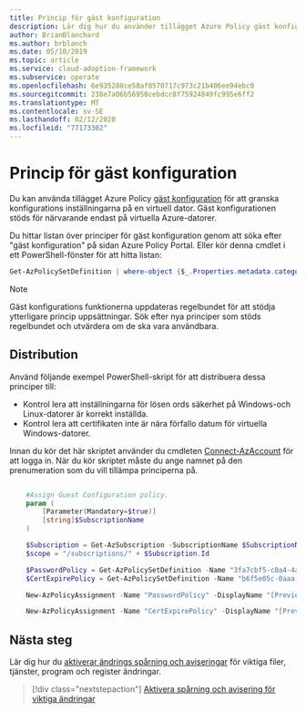 ```yaml
---
title: Princip för gäst konfiguration
description: Lär dig hur du använder tillägget Azure Policy gäst konfiguration för att granska konfigurations inställningarna på en virtuell Azure-dator (VM).
author: BrianBlanchard
ms.author: brblanch
ms.date: 05/10/2019
ms.topic: article
ms.service: cloud-adoption-framework
ms.subservice: operate
ms.openlocfilehash: 6e935288ce58af0570717c973c21b406ee94ebc0
ms.sourcegitcommit: 238e7a06b56950cebdcc8f75924849fc995e6ff2
ms.translationtype: MT
ms.contentlocale: sv-SE
ms.lasthandoff: 02/12/2020
ms.locfileid: "77173302"
---
```

# <a name="guest-configuration-policy"></a>Princip för gäst konfiguration

Du kan använda tillägget Azure Policy [gäst konfiguration](https://docs.microsoft.com/azure/governance/policy/concepts/guest-configuration) för att granska konfigurations inställningarna på en virtuell dator. Gäst konfigurationen stöds för närvarande endast på virtuella Azure-datorer.

Du hittar listan över principer för gäst konfiguration genom att söka efter "gäst konfiguration" på sidan Azure Policy Portal. Eller kör denna cmdlet i ett PowerShell-fönster för att hitta listan:

```powershell
Get-AzPolicySetDefinition | where-object {$_.Properties.metadata.category -eq "Guest Configuration"}
```

> [!NOTE]
> Gäst konfigurations funktionerna uppdateras regelbundet för att stödja ytterligare princip uppsättningar. Sök efter nya principer som stöds regelbundet och utvärdera om de ska vara användbara.

<!-- TODO: Update these links when available. 

By default, we recommend that you enable the following policies:

- [Preview]: Audit to verify that password-security settings are correct on Linux and Windows machines.
- Audit to verify that certificates are not nearing expiration on Windows VMs.

-->

## <a name="deployment"></a>Distribution

Använd följande exempel PowerShell-skript för att distribuera dessa principer till:

- Kontrol lera att inställningarna för lösen ords säkerhet på Windows-och Linux-datorer är korrekt inställda.
- Kontrol lera att certifikaten inte är nära förfallo datum för virtuella Windows-datorer.

 Innan du kör det här skriptet använder du cmdleten [Connect-AzAccount](https://docs.microsoft.com/powershell/module/az.accounts/connect-azaccount?view=azps-2.1.0) för att logga in. När du kör skriptet måste du ange namnet på den prenumeration som du vill tillämpa principerna på.

```powershell

    #Assign Guest Configuration policy.
    param (
        [Parameter(Mandatory=$true)]
        [string]$SubscriptionName
    )

    $Subscription = Get-AzSubscription -SubscriptionName $SubscriptionName
    $scope = "/subscriptions/" + $Subscription.Id

    $PasswordPolicy = Get-AzPolicySetDefinition -Name "3fa7cbf5-c0a4-4a59-85a5-cca4d996d5a6"
    $CertExpirePolicy = Get-AzPolicySetDefinition -Name "b6f5e05c-0aaa-4337-8dd4-357c399d12ae"

    New-AzPolicyAssignment -Name "PasswordPolicy" -DisplayName "[Preview]: Audit that password security settings are set correctly inside Linux and Windows machines" -Scope $scope -PolicySetDefinition $PasswordPolicy -AssignIdentity -Location eastus

    New-AzPolicyAssignment -Name "CertExpirePolicy" -DisplayName "[Preview]: Audit that certificates are not expiring on Windows VMs" -Scope $scope -PolicySetDefinition $CertExpirePolicy -AssignIdentity -Location eastus

```

## <a name="next-steps"></a>Nästa steg

Lär dig hur du [aktiverar ändrings spårning och aviseringar](./enable-tracking-alerting.md) för viktiga filer, tjänster, program och register ändringar.

> [!div class="nextstepaction"]
> [Aktivera spårning och avisering för viktiga ändringar](./enable-tracking-alerting.md)
